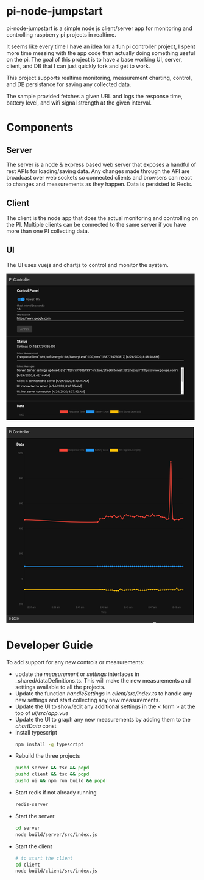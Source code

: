 # pi-node-jumpstart
pi-node-jumpstart is a simple node js client/server app for monitoring and controlling raspberry pi projects in realtime.

It seems like every time I have an idea for a fun pi controller project, I spent more time messing with the app code than actually doing something useful on the pi. The goal of this project is to have a base working UI, server, client, and DB that I can just quickly fork and get to work.

This project supports realtime monitoring, measurement charting, control, and DB persistance for saving any collected data.

The sample provided fetches a given URL and logs the response time, battery level, and wifi signal strength at the given interval.


# Components
## Server
The server is a node & express based web server that exposes a handful of rest APIs for loading/saving data. Any changes made through the API are broadcast over web sockets so connected clients and browsers can react to changes and measurements as they happen. Data is persisted to Redis.

## Client
The client is the node app that does the actual monitoring and controlling on the PI. Multiple clients can be connected to the same server if you have more than one PI collecting data.

## UI
The UI uses vuejs and chartjs to control and monitor the system.

![Controller UI](/docs/images/controller.png)

![Chart UI](/docs/images/chart.png)

# Developer Guide
To add support for any new controls or measurements:
* update the _measurement_ or _settings_ interfaces in _shared/dataDefinitions.ts. This will make the new measurements and settings available to all the projects.
* Update the function _handleSettings_ in _client/src/index.ts_ to handle any new settings and start collecting any new measurements.
* Update the UI to show/edit any additional settings in the < form > at the top of _ui/src/app.vue_
* Update the UI to graph any new measurements by adding them to the _chartData_ const
* Install typescript
  ```bash
  npm install -g typescript
  ```
* Rebuild the three projects
  ```bash
  pushd server && tsc && popd
  pushd client && tsc && popd
  pushd ui && npm run build && popd
  ```
* Start redis if not already running
  ```bash
  redis-server
  ```
* Start the server
  ```bash
  cd server
  node build/server/src/index.js
  ```
* Start the client
  ```bash
  # to start the client
  cd client
  node build/client/src/index.js
  ```
